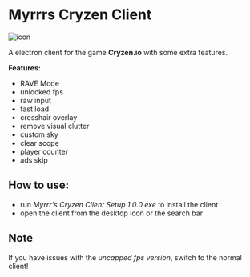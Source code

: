 # Myrrrs Cryzen Client
![icon](/icon.ico)

A electron client for the game **Cryzen.io** with some extra features.

**Features:**
- RAVE Mode
- unlocked fps
- raw input
- fast load
- crosshair overlay
- remove visual clutter
- custom sky
- clear scope
- player counter
- ads skip

## How to use:
- run *Myrrr's Cryzen Client Setup 1.0.0.exe* to install the client
- open the client from the desktop icon or the search bar

## Note
If you have issues with the *uncapped fps version*, switch to the normal client!
